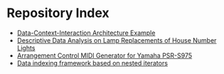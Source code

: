 # Repository Index

- [Data-Context-Interaction Architecture Example](https://github.com/lightcaurby/Code-DCI)
- [Descriptive Data Analysis on Lamp Replacements of House Number Lights](https://github.com/lightcaurby/Code-Daylight)
- [Arrangement Control MIDI Generator for Yamaha PSR-S975](https://github.com/lightcaurby/Code-MidiGen)
- [Data indexing framework based on nested iterators](https://github.com/lightcaurby/Code-IXSample)
